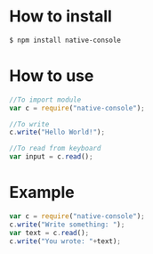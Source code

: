 # How to install

```sh
$ npm install native-console
```

# How to use

```javascript
//To import module
var c = require("native-console");

//To write
c.write("Hello World!");

//To read from keyboard
var input = c.read();
```

# Example

```javascript
var c = require("native-console");
c.write("Write something: ");
var text = c.read();
c.write("You wrote: "+text);
```
